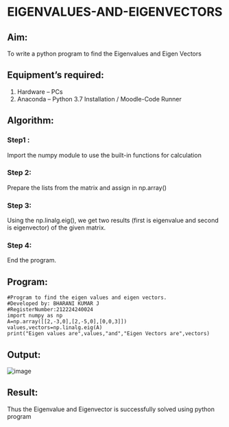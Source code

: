 # EIGENVALUES-AND-EIGENVECTORS
## Aim:
To write a python program to find the Eigenvalues and Eigen Vectors
## Equipment’s required:
1. 	Hardware – PCs
2. 	Anaconda – Python 3.7 Installation / Moodle-Code Runner
## Algorithm:
### Step1 : 
Import the numpy module to use the built-in functions for calculation
### Step 2: 
Prepare the lists from the matrix and assign in np.array()
### Step 3: 
Using the np.linalg.eig(),  we get two results (first is eigenvalue and second is eigenvector) of the given matrix.
### Step 4: 
End the program.
## Program:
```
#Program to find the eigen values and eigen vectors.
#Developed by: BHARANI KUMAR J
#RegisterNumber:212224240024
import numpy as np
A=np.array([[2,-3,0],[2,-5,0],[0,0,3]])
values,vectors=np.linalg.eig(A)
print("Eigen values are",values,"and","Eigen Vectors are",vectors)
```
## Output:
![image](https://github.com/user-attachments/assets/894e7926-aaad-4597-aaf7-4da2f55e6e6e)


## Result:
Thus the Eigenvalue and Eigenvector is successfully solved using python program
